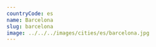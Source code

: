 ```yaml
---
countryCode: es
name: Barcelona
slug: barcelona
image: ../../../images/cities/es/barcelona.jpg
---
```

